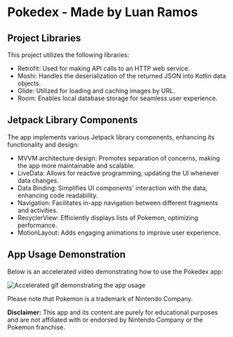 # Pokedex - Made by Luan Ramos

## Project Libraries

This project utilizes the following libraries:

- Retrofit: Used for making API calls to an HTTP web service.
- Moshi: Handles the deserialization of the returned JSON into Kotlin data objects.
- Glide: Utilized for loading and caching images by URL.
- Room: Enables local database storage for seamless user experience.

## Jetpack Library Components

The app implements various Jetpack library components, enhancing its functionality and design:

- MVVM architecture design: Promotes separation of concerns, making the app more maintainable and scalable.
- LiveData: Allows for reactive programming, updating the UI whenever data changes.
- Data Binding: Simplifies UI components' interaction with the data, enhancing code readability.
- Navigation: Facilitates in-app navigation between different fragments and activities.
- RecyclerView: Efficiently displays lists of Pokemon, optimizing performance.
- MotionLayout: Adds engaging animations to improve user experience.

## App Usage Demonstration

Below is an accelerated video demonstrating how to use the Pokedex app:

![Accelerated gif demonstrating the app usage](Pokedex_video.gif)

Please note that Pokemon is a trademark of Nintendo Company.

**Disclaimer:** This app and its content are purely for educational purposes and are not affiliated with or endorsed by Nintendo Company or the Pokemon franchise.